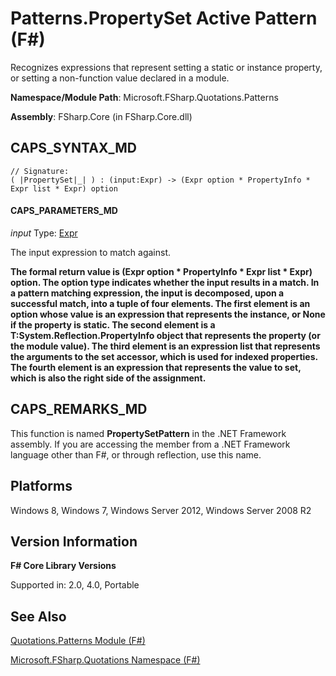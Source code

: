 # Patterns.PropertySet Active Pattern (F#)

Recognizes expressions that represent setting a static or instance property, or setting a non-function value declared in a module.

**Namespace/Module Path**: Microsoft.FSharp.Quotations.Patterns

**Assembly**: FSharp.Core (in FSharp.Core.dll)


## CAPS_SYNTAX_MD

```
// Signature:
( |PropertySet|_| ) : (input:Expr) -> (Expr option * PropertyInfo * Expr list * Expr) option
```

#### CAPS_PARAMETERS_MD
*input*
Type: [Expr](http://msdn.microsoft.com/en-us/library/ed6a2caf-69d4-45c2-ab97-e9b3be9bce65)


The input expression to match against.



**The formal return value is (Expr option &#42; PropertyInfo &#42; Expr list &#42; Expr) option. The option type indicates whether the input results in a match. In a pattern matching expression, the input is decomposed, upon a successful match, into a tuple of four elements. The first element is an option whose value is an expression that represents the instance, or None if the property is static. The second element is a T:System.Reflection.PropertyInfo object that represents the property (or the module value). The third element is an expression list that represents the arguments to the set accessor, which is used for indexed properties. The fourth element is an expression that represents the value to set, which is also the right side of the assignment.**
## CAPS_REMARKS_MD
This function is named **PropertySetPattern** in the .NET Framework assembly. If you are accessing the member from a .NET Framework language other than F#, or through reflection, use this name.


## Platforms
Windows 8, Windows 7, Windows Server 2012, Windows Server 2008 R2


## Version Information
**F# Core Library Versions**

Supported in: 2.0, 4.0, Portable




## See Also
[Quotations.Patterns Module &#40;F&#35;&#41;](Quotations.Patterns+Module+%28F%23%29.md)

[Microsoft.FSharp.Quotations Namespace &#40;F&#35;&#41;](Microsoft.FSharp.Quotations+Namespace+%28F%23%29.md)


